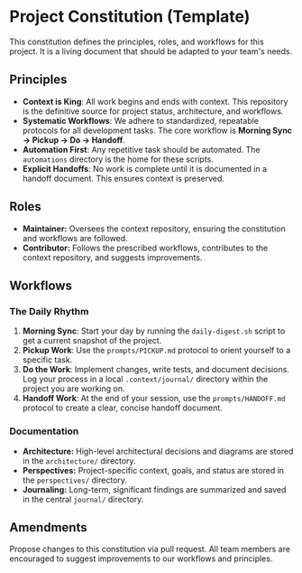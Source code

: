 # Project Constitution (Template)

This constitution defines the principles, roles, and workflows for this project. It is a living document that should be adapted to your team's needs.

## Principles

*   **Context is King**: All work begins and ends with context. This repository is the definitive source for project status, architecture, and workflows.
*   **Systematic Workflows**: We adhere to standardized, repeatable protocols for all development tasks. The core workflow is **Morning Sync -> Pickup -> Do -> Handoff**.
*   **Automation First**: Any repetitive task should be automated. The `automations` directory is the home for these scripts.
*   **Explicit Handoffs**: No work is complete until it is documented in a handoff document. This ensures context is preserved.

## Roles

*   **Maintainer:** Oversees the context repository, ensuring the constitution and workflows are followed.
*   **Contributor:** Follows the prescribed workflows, contributes to the context repository, and suggests improvements.

## Workflows

### The Daily Rhythm

1.  **Morning Sync**: Start your day by running the `daily-digest.sh` script to get a current snapshot of the project.
2.  **Pickup Work**: Use the `prompts/PICKUP.md` protocol to orient yourself to a specific task.
3.  **Do the Work**: Implement changes, write tests, and document decisions. Log your process in a local `.context/journal/` directory within the project you are working on.
4.  **Handoff Work**: At the end of your session, use the `prompts/HANDOFF.md` protocol to create a clear, concise handoff document.

### Documentation

*   **Architecture:** High-level architectural decisions and diagrams are stored in the `architecture/` directory.
*   **Perspectives:** Project-specific context, goals, and status are stored in the `perspectives/` directory.
*   **Journaling:** Long-term, significant findings are summarized and saved in the central `journal/` directory.

## Amendments

Propose changes to this constitution via pull request. All team members are encouraged to suggest improvements to our workflows and principles.